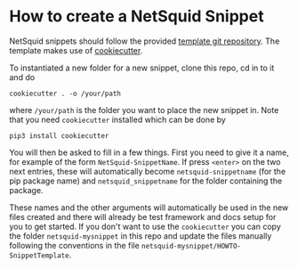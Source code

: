 How to create a NetSquid Snippet
================================

NetSquid snippets should follow the provided [template git repository](https://github.com/SoftwareQuTech/NetSquid-SnippetTemplate).
The template makes use of [cookiecutter](https://cookiecutter.readthedocs.io/en/latest/index.html).

To instantiated a new folder for a new snippet, clone this repo, cd in to it and do

```shell
cookiecutter . -o /your/path
```

where `/your/path` is the folder you want to place the new snippet in. Note that you need `cookiecutter` installed which can be done by

```shell
pip3 install cookiecutter
```

You will then be asked to fill in a few things.
First you need to give it a name, for example of the form `NetSquid-SnippetName`.
If press `<enter>` on the two next entries, these will automatically become `netsquid-snippetname` (for the pip package name) and `netsquid_snippetname` for the folder containing the package.

These names and the other arguments will automatically be used in the new files created and there will already be test framework and docs setup for you to get started.
If you don't want to use the `cookiecutter` you can copy the folder `netsquid-mysnippet` in this repo and update the files manually following the conventions in the file `netsquid-mysnippet/HOWTO-SnippetTemplate`.
